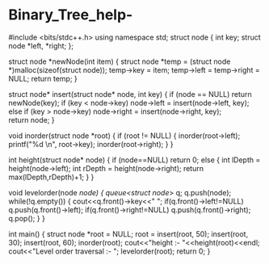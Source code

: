 # Binary_Tree_help-

#include <bits/stdc++.h>
using namespace std;
struct node
{
    int key;
    struct node *left, *right;
};

struct node *newNode(int item)
{
    struct node *temp =  (struct node *)malloc(sizeof(struct node));
    temp->key = item;
    temp->left = temp->right = NULL;
    return temp;
}

struct node* insert(struct node* node, int key)
{
    if (node == NULL)  return newNode(key);
    if (key < node->key)
        node->left  = insert(node->left, key);
    else if (key > node->key)
        node->right = insert(node->right, key);   
    return node;
}

void inorder(struct node *root)
{
    if (root != NULL)
    {
        inorder(root->left);
        printf("%d \n", root->key);
        inorder(root->right);
    }
}

int height(struct node* node) 
{
    if (node==NULL)  return 0;
    else
    {
        int lDepth = height(node->left);
        int rDepth = height(node->right);
        return max(lDepth,rDepth)+1;
    }
}

void levelorder(node *node)
{
    queue<struct node*> q;
    q.push(node);
    while(!q.empty())
    {
        cout<<q.front()->key<<" ";
        if(q.front()->left!=NULL)  q.push(q.front()->left);
        if(q.front()->right!=NULL) q.push(q.front()->right);
        q.pop();
    }
}

int main()
{
    struct node *root = NULL;
    root = insert(root, 50);
    insert(root, 30);
    insert(root, 60);
    inorder(root);
    cout<<"height :- "<<height(root)<<endl;
    cout<<"Level order traversal :- ";
    levelorder(root);
    return 0;
}
